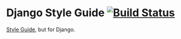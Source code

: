 # Django Style Guide [![Build Status](https://secure.travis-ci.org/pivotalexperimental/django-style-guide.png?branch=master)](https://travis-ci.org/pivotalexperimental/django-style-guide)

[Style Guide](https://github.com/pivotalexperimental/style-guide), but for Django.
